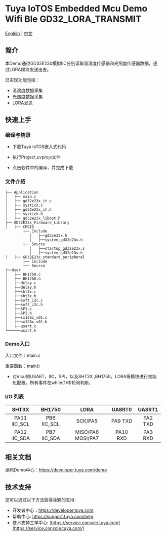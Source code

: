 # Tuya IoTOS Embedded Mcu Demo Wifi Ble GD32_LORA_TRANSMIT

[English](./README.md) | [中文](./README_zh.md)

## 简介 

本Demo通过GD32E230模拟IIC分别读取温湿度传感器和光照度传感器数据，通过LORA模块发送出去。

已实现功能包括：

+ 温湿度数据采集
+ 光照度数据采集
+ LORA发送




## 快速上手 

### 编译与烧录
+ 下载Tuya IoTOS嵌入式代码

+ 执行Project.uvprojx文件

+ 点击软件中的编译，并完成下载


### 文件介绍 

```
├── Application
│   ├── main.c
│   ├── gd32e23x_it.c
│   ├── systick.c
│   ├── gd32e23x_it.h
│   ├── systick.h
│   ├── gd32e23x_libopt.h
├── GD32E23x_Firmware_Library
│   ├── CMSIS
        ├── Include
           │   ├──gd32e23x.h
           │   ├──system_gd32e23x.h
        ├── Source
           │   ├──startup_gd32e23x.s
           │   ├──system_gd32e23x.h        
│   ├── GD32E23x_standard_peripheral
        ├── Include
        ├── Source
├──User
│   ├── BH1750.c
│   ├── BH1750.h
│   ├──delay.c
│   ├──delay.h
│   ├──sht3x.c
│   ├──sht3x.h
│   ├──soft_i2c.c
│   ├──soft_i2c.h
│   ├──SPI.c
│   ├──SPI.h
│   ├──sx126x_v01.c
│   ├──sx126x_v01.h
│   ├──usart.c
└──────usart.h 
```



### Demo入口

入口文件：main.c

重要函数：main()

+ 对mcu的USART，IIC，SPI，以及SHT3X ,BH1750，LORA等模块进行初始化配置，所有事件在while(1)中轮询判断。

### I/O 列表 

|    SHT3X     |   BH1750    |          LORA           |  UASRT0  | UASRT1  |
| :----------: | :---------: | :---------------------: | :------: | :-----: |
| PA11 IIC_SCL | PB6 IIC_SCL |         SCK/PA5         | PA9 TXD  | PA2 TXD |
| PA12 IIC_SDA | PB7 IIC_SDA | MISO/PA6       MOSI/PA7 | PA10 RXD | PA3 RXD |

## 相关文档

涂鸦Demo中心：https://developer.tuya.com/demo



## 技术支持

您可以通过以下方法获得涂鸦的支持:

- 开发者中心：https://developer.tuya.com
- 帮助中心: https://support.tuya.com/help
- 技术支持工单中心: [https://service.console.tuya.com](https://service.console.tuya.com/) 